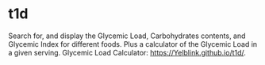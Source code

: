 # t1d
Search for, and display the Glycemic Load, Carbohydrates contents, and Glycemic Index for different foods. Plus a calculator of the Glycemic Load in a given serving. 
Glycemic Load Calculator: https://Yelblink.github.io/t1d/.
